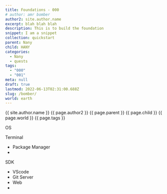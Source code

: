 ```yaml
---
title: Foundations - 000
# author: amr bomber
author2: site.author.name
excerpt: blah blah blah
description: This is to build the foundation
snippet: I am a snippet
collection: quickstart
parent: Nany
child: HANY
categories:
  - Nany
  - quests
tags:
  - "000"
  - "001"
meta: null
draft: true
lastmod: 2022-06-13T02:31:00.688Z
slug: /bomber/
world: earth
---
```


{{ site.author.name }}
{{ page.author2 }}
{{ page.parent }}
{{ page.child }}
{{ page.world }}
{{ page.tags }}

OS

Terminal
- Package Manager
- 
SDK
- VScode
- Git
Server
- Web
- 
